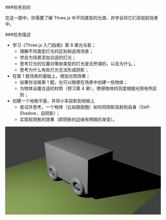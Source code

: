 ###任务目的

在这一题中，你需要了解 Three.js 中不同类型的光源，并学会将它们添加到场景中。

###任务描述

+ 学习《Three.js 入门指南》第 8 章光与影；
    + 理解不同类型灯光的区别和适用场景；
    + 学会为场景添加合适的灯光；
    + 思考灯光的位置对哪些类型的灯光是无所谓的，以及为什么；
    + 思考为什么有些灯光无法形成阴影；
+ 在第 1 题场景的基础上，增加光照效果；
    + 如果你没做第 1 题，也可以随便在场景中创建一些物体；
    + 为物体设置合适的材质（预习第 4 章），使得物体的亮度根据光照有所区别；
+ 创建一个地板平面，并将小车投影到地板上
    + 尝试并思考，一个物体（比如甜甜圈）如何将阴影投射到自身（Self-Shadow，自阴影）；
    + 实现软阴影的效果（即阴影的边缘有明暗的渐变）。

![](../img/task2.png)